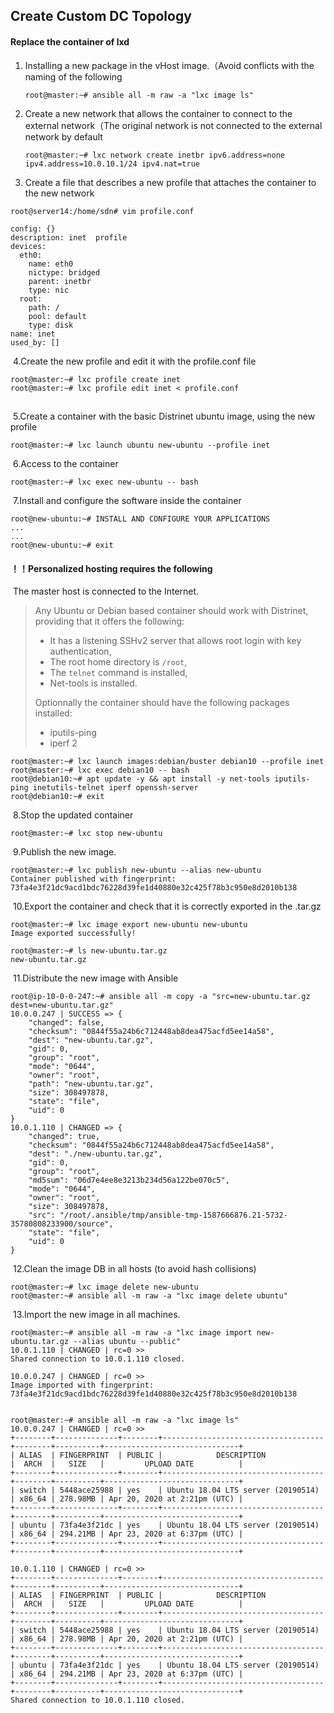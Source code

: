 ## Create Custom DC Topology

####  Replace the container of lxd

1. Installing a new package in the vHost image.（Avoid conflicts with the naming of the following

   ```
   root@master:~# ansible all -m raw -a "lxc image ls"
   ```

2. Create a new network that allows the container to connect to the external network（The original network is not connected to the external network by default

   ```
   root@master:~# lxc network create inetbr ipv6.address=none ipv4.address=10.0.10.1/24 ipv4.nat=true
   ```



3. Create a file that describes a new profile that attaches the container to the new network

```
root@server14:/home/sdn# vim profile.conf

config: {}
description: inet  profile
devices:
  eth0:
    name: eth0
    nictype: bridged
    parent: inetbr
    type: nic
  root:
    path: /
    pool: default
    type: disk
name: inet
used_by: []
```


​	4.Create the new profile and edit it with the profile.conf file

```
root@master:~# lxc profile create inet 
root@master:~# lxc profile edit inet < profile.conf
```

## 
#### 
​	5.Create a container with the basic Distrinet ubuntu image, using the new profile

```
root@master:~# lxc launch ubuntu new-ubuntu --profile inet
```



​	6.Access to the container

```
root@master:~# lxc exec new-ubuntu -- bash
```




​	7.Install and configure the software inside the container

```
root@new-ubuntu:~# INSTALL AND CONFIGURE YOUR APPLICATIONS
...
...
root@new-ubuntu:~# exit
```



#### ！！Personalized hosting requires the following

​		The master host is connected to the Internet.



> Any Ubuntu or Debian based container should work with Distrinet, providing that it offers the following:
>
> - It has a listening SSHv2 server that allows root login with key authentication,
> - The root home directory is `/root`,
> - The `telnet` command is installed,
> - Net-tools is installed.
>
> Optionnally the container should have the following packages installed:
>
> - iputils-ping
> - iperf 2

```
root@master:~# lxc launch images:debian/buster debian10 --profile inet
root@master:~# lxc exec debian10 -- bash
root@debian10:~# apt update -y && apt install -y net-tools iputils-ping inetutils-telnet iperf openssh-server
root@debian10:~# exit
```

​	8.Stop the updated container

```
root@master:~# lxc stop new-ubuntu
```

​	9.Publish the new image.

```
root@master:~# lxc publish new-ubuntu --alias new-ubuntu
Container published with fingerprint: 73fa4e3f21dc9acd1bdc76228d39fe1d40880e32c425f78b3c950e8d2010b138
```

​	10.Export the container and check that it is correctly exported in the .tar.gz

```
root@master:~# lxc image export new-ubuntu new-ubuntu
Image exported successfully!

root@master:~# ls new-ubuntu.tar.gz
new-ubuntu.tar.gz
```

​	11.Distribute the new image with Ansible

```
root@ip-10-0-0-247:~# ansible all -m copy -a "src=new-ubuntu.tar.gz dest=new-ubuntu.tar.gz"
10.0.0.247 | SUCCESS => {
    "changed": false,
    "checksum": "0844f55a24b6c712448ab8dea475acfd5ee14a58",
    "dest": "new-ubuntu.tar.gz",
    "gid": 0,
    "group": "root",
    "mode": "0644",
    "owner": "root",
    "path": "new-ubuntu.tar.gz",
    "size": 308497878,
    "state": "file",
    "uid": 0
}
10.0.1.110 | CHANGED => {
    "changed": true,
    "checksum": "0844f55a24b6c712448ab8dea475acfd5ee14a58",
    "dest": "./new-ubuntu.tar.gz",
    "gid": 0,
    "group": "root",
    "md5sum": "06d7e4ee8e3213b234d56a122be070c5",
    "mode": "0644",
    "owner": "root",
    "size": 308497878,
    "src": "/root/.ansible/tmp/ansible-tmp-1587666876.21-5732-35780808233900/source",
    "state": "file",
    "uid": 0
}
```

​	12.Clean the image DB in all hosts (to avoid hash collisions)

```
root@master:~# lxc image delete new-ubuntu
root@master:~# ansible all -m raw -a "lxc image delete ubuntu"
```

​	13.Import the new image in all machines.

```
root@master:~# ansible all -m raw -a "lxc image import new-ubuntu.tar.gz --alias ubuntu --public"
10.0.1.110 | CHANGED | rc=0 >>
Shared connection to 10.0.1.110 closed.

10.0.0.247 | CHANGED | rc=0 >>
Image imported with fingerprint: 73fa4e3f21dc9acd1bdc76228d39fe1d40880e32c425f78b3c950e8d2010b138


root@master:~# ansible all -m raw -a "lxc image ls"
10.0.0.247 | CHANGED | rc=0 >>
+--------+--------------+--------+------------------------------------+--------+----------+------------------------------+
| ALIAS  | FINGERPRINT  | PUBLIC |            DESCRIPTION             |  ARCH  |   SIZE   |         UPLOAD DATE          |
+--------+--------------+--------+------------------------------------+--------+----------+------------------------------+
| switch | 5448ace25988 | yes    | Ubuntu 18.04 LTS server (20190514) | x86_64 | 278.98MB | Apr 20, 2020 at 2:21pm (UTC) |
+--------+--------------+--------+------------------------------------+--------+----------+------------------------------+
| ubuntu | 73fa4e3f21dc | yes    | Ubuntu 18.04 LTS server (20190514) | x86_64 | 294.21MB | Apr 23, 2020 at 6:37pm (UTC) |
+--------+--------------+--------+------------------------------------+--------+----------+------------------------------+

10.0.1.110 | CHANGED | rc=0 >>
+--------+--------------+--------+------------------------------------+--------+----------+------------------------------+
| ALIAS  | FINGERPRINT  | PUBLIC |            DESCRIPTION             |  ARCH  |   SIZE   |         UPLOAD DATE          |
+--------+--------------+--------+------------------------------------+--------+----------+------------------------------+
| switch | 5448ace25988 | yes    | Ubuntu 18.04 LTS server (20190514) | x86_64 | 278.98MB | Apr 20, 2020 at 2:21pm (UTC) |
+--------+--------------+--------+------------------------------------+--------+----------+------------------------------+
| ubuntu | 73fa4e3f21dc | yes    | Ubuntu 18.04 LTS server (20190514) | x86_64 | 294.21MB | Apr 23, 2020 at 6:37pm (UTC) |
+--------+--------------+--------+------------------------------------+--------+----------+------------------------------+
Shared connection to 10.0.1.110 closed.
```



